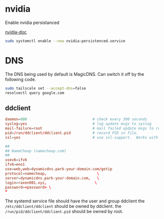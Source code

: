 # nvidia

Enable nvidia persistanced

[nvidia-doc](https://docs.nvidia.com/deploy/driver-persistence/index.html)

```bash
sudo systemctl enable --now nvidia-persistenced.service
```
# DNS

The DNS being used by default is MagicDNS.
Can switch it off by the following code.

```bash
sudo tailscale set --accept-dns=false
resolvectl query google.com
```

## ddclient

```conf {file=/etc/ddclient/ddclient.conf}
daemon=600                              # check every 300 seconds
syslog=yes                              # log update msgs to syslog
mail-failure=root                       # mail failed update msgs to root
pid=/run/ddclient/ddclient.pid          # record PID in file.
ssl=yes                                 # use ssl-support.  Works with

##
## NameCheap (namecheap.com)
##
usev6=ifv6
ifv6=eno1
use=web,web=dynamicdns.park-your-domain.com/getip
protocol=namecheap,                       \
server=dynamicdns.park-your-domain.com,   \
login=raxen001.xyz,                      \
password=<password> \
*
```

The systemd service file should have the user and group ddclient
the `/etc/ddclient/ddclient` should be owned by ddclient.
the `/run/pid/ddclient/ddclient.pid` should be owned by root.
